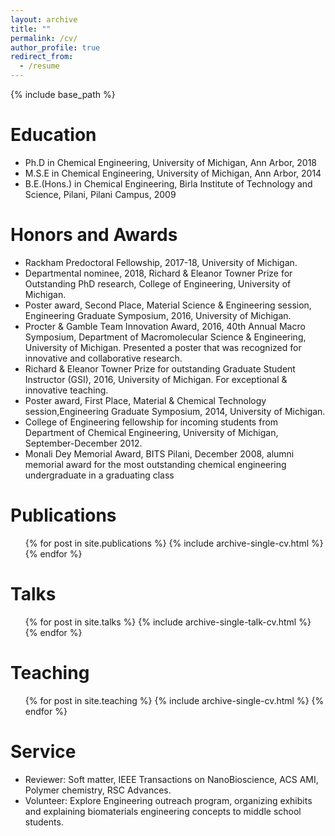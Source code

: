 ```yaml
---
layout: archive
title: ""
permalink: /cv/
author_profile: true
redirect_from:
  - /resume
---
```


{% include base_path %}

Education
======
* Ph.D in Chemical Engineering, University of Michigan, Ann Arbor, 2018 
* M.S.E in Chemical Engineering, University of Michigan, Ann Arbor, 2014
* B.E.(Hons.) in Chemical Engineering, Birla Institute of Technology and Science, Pilani, Pilani Campus, 2009

 

Honors and Awards
======
* Rackham Predoctoral Fellowship, 2017-18, University of Michigan.
* Departmental nominee, 2018, Richard & Eleanor Towner Prize for Outstanding PhD research, College of Engineering, University of Michigan.
* Poster award, Second Place, Material Science & Engineering session,  Engineering Graduate Symposium, 2016, University of Michigan.
* Procter & Gamble Team Innovation Award, 2016, 40th Annual Macro Symposium, Department of Macromolecular Science & Engineering, University of Michigan. Presented a poster that was recognized for  innovative and collaborative research.
* Richard & Eleanor Towner Prize for outstanding Graduate Student Instructor (GSI), 2016, University of Michigan. For exceptional & innovative teaching. 
* Poster award, First Place,  Material & Chemical Technology session,Engineering Graduate Symposium, 2014, University of Michigan.
* College of Engineering fellowship for incoming students from Department of Chemical Engineering, University of Michigan, September-December 2012.
* Monali Dey Memorial Award, BITS Pilani, December 2008, alumni memorial award for the most outstanding chemical engineering undergraduate in a graduating class

  


Publications
======
  <ul>{% for post in site.publications %}
    {% include archive-single-cv.html %}
  {% endfor %}</ul>
  
Talks
======
  <ul>{% for post in site.talks %}
    {% include archive-single-talk-cv.html %}
  {% endfor %}</ul>
  
Teaching
======
  <ul>{% for post in site.teaching %}
    {% include archive-single-cv.html %}
  {% endfor %}</ul>
  
Service 
======
* Reviewer: Soft matter, IEEE Transactions on NanoBioscience, ACS AMI, Polymer chemistry, RSC Advances. 
* Volunteer: Explore Engineering outreach program, organizing exhibits and explaining biomaterials engineering concepts to middle school students.


